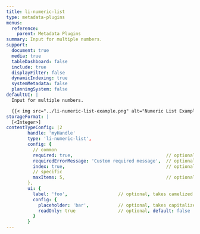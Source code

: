 ```yaml
---
title: li-numeric-list
type: metadata-plugins
menus:
  reference:
    parent: Metadata Plugins
summary: Input for multiple numbers.
support:
  document: true
  media: true
  tableDashboard: false
  include: true
  displayFilter: false
  dynamicIndexing: true
  systemMetadata: false
  planningSystem: false
defaultUI: |
  Input for multiple numbers.

  {{< img src="../li-numeric-list-example.png" alt="Numeric List Example" >}}
storageFormat: |
  [<Integer>]
contentTypeConfig: |2
        handle: 'myHandle'
        type: 'li-numeric-list',
        config: {
          // common
          required: true,                                   // optional, default: false
          requiredErrorMessage: 'Custom required message',  // optional
          index: true,                                      // optional, default: false. {{< added-in "release-2023-07" >}}
          // specific
          maxItems: 5,                                      // optional
        },
        ui: {
          label: 'foo',                   // optional, takes camelized name otherwise
          config: {
            placeholder: 'bar',           // optional, takes capitalized handle name otherwise
            readOnly: true                // optional, default: false
          }
        }
---
```

